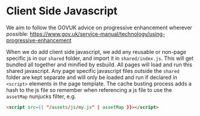 # Client Side Javascript

We aim to follow the GOVUK advice on progressive enhancement wherever possible:
https://www.gov.uk/service-manual/technology/using-progressive-enhancement

When we do add client side javascript, we add any reusable or non-page specific
js in our `shared` folder, and import it in `shared/index.js`.  This will get bundled
all together and minified by esbuild. All pages will load and run this shared
javascript. Any page specific javascript files outside the `shared` folder are kept
separate and will only be loaded and run if declared in `<script>` elements in the
page template.  The cache busting process adds a hash to the js file so remember when
referencing a js file to use the `assetMap` nunjucks filter, e.g.

```html
<script src={{ "/assets/js/my.js" | assetMap }}></script>
```
